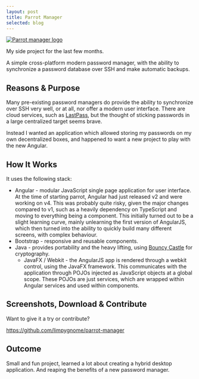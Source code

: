```yaml
---
layout: post
title: Parrot Manager
selected: blog
---
```


<a href="/assets/posts/2017-04-19-parrot-manager/parrot-icon.png">
    <img src="/assets/posts/2017-04-19-parrot-manager/parrot-icon.png" alt="Parrot manager logo" class="post-thumb" />
</a>

My side project for the last few months.

A simple cross-platform modern password manager, with the ability to synchronize a password database over SSH
and make automatic backups.

## Reasons &amp; Purpose
Many pre-existing password managers do provide the ability to synchronize over SSH very well, or at all, nor offer a
modern user interface. There are cloud services, such as [LastPass](https://www.lastpass.com/), but the thought of sticking passwords in a
large centralized target seems brave.

Instead I wanted an application which allowed storing my passwords on my own decentralized boxes, and happened to
want a new project to play with the new Angular.

## How It Works
It uses the following stack:
* Angular - modular JavaScript single page application for user interface. At the time of starting parrot, Angular
had just released v2 and were working on v4. This was probably quite risky, given the major changes compared to v1,
such as a heavily dependency on TypeScript and moving to everything being a component. This initially turned out to be
a slight learning curve, mainly unlearning the first version of AngularJS, which then turned into the ability to
quickly build many different screens, with complex behaviour.
* Bootstrap - responsive and reusable components.
* Java - provides portability and the heavy lifting, using [Bouncy Castle](https://www.bouncycastle.org/) for
cryptography.
  * JavaFX / Webkit - the AngularJS app is rendered through a webkit control, using the JavaFX framework. This
  communicates with the application through POJOs injected as JavaScript objects at a global scope. These POJOs are
  just services, which are wrapped within Angular services and used within components.

## Screenshots, Download &amp; Contribute
Want to give it a try or contribute?

<https://github.com/limpygnome/parrot-manager>

## Outcome
Small and fun project, learned a lot about creating a hybrid desktop application. And reaping the benefits of a
new password manager.
